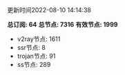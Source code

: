 更新时间2022-08-10 14:14:38

**总订阅: 64**
**总节点: 7316**
**有效节点: 1999**
- v2ray节点: 1611
- ssr节点: 8
- trojan节点: 91
- ss节点: 289
